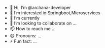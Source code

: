 - 👋 Hi, I’m @archana-developer
- 👀 I’m interested in Springboot,Microservices
- 🌱 I’m currently 
- 💞️ I’m looking to collaborate on ...
- 📫 How to reach me ...
- 😄 Pronouns: ...
- ⚡ Fun fact: ...

<!---
archana-developer/archana-developer is a ✨ special ✨ repository because its `README.md` (this file) appears on your GitHub profile.
You can click the Preview link to take a look at your changes.
--->
